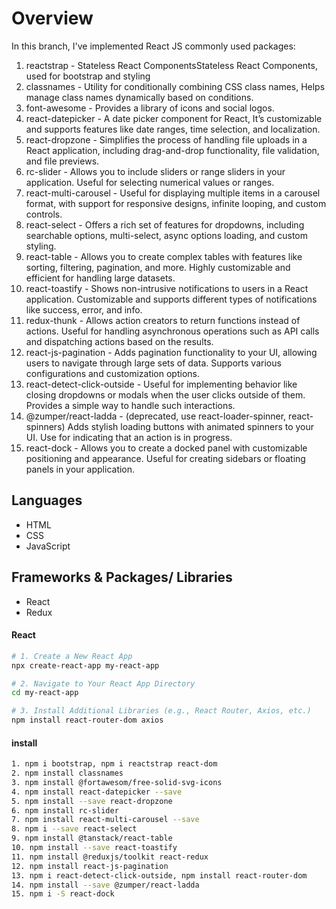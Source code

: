 # Overview

In this branch, I've implemented React JS commonly used packages:

1. reactstrap - Stateless React ComponentsStateless React Components, used for bootstrap and styling
2. classnames - Utility for conditionally combining CSS class names, Helps manage class names dynamically based on conditions.
3. font-awesome - Provides a library of icons and social logos.
4. react-datepicker - A date picker component for React, It’s customizable and supports features like date ranges, time selection, and localization.
5. react-dropzone - Simplifies the process of handling file uploads in a React application, including drag-and-drop functionality, file validation, and file previews.
6. rc-slider - Allows you to include sliders or range sliders in your application. Useful for selecting numerical values or ranges.
7. react-multi-carousel - Useful for displaying multiple items in a carousel format, with support for responsive designs, infinite looping, and custom controls.
8. react-select - Offers a rich set of features for dropdowns, including searchable options, multi-select, async options loading, and custom styling.
9. react-table - Allows you to create complex tables with features like sorting, filtering, pagination, and more. Highly customizable and efficient for handling large datasets.
10. react-toastify - Shows non-intrusive notifications to users in a React application. Customizable and supports different types of notifications like success, error, and info.
11. redux-thunk - Allows action creators to return functions instead of actions. Useful for handling asynchronous operations such as API calls and dispatching actions based on the results.
12. react-js-pagination - Adds pagination functionality to your UI, allowing users to navigate through large sets of data. Supports various configurations and customization options.
13. react-detect-click-outside - Useful for implementing behavior like closing dropdowns or modals when the user clicks outside of them. Provides a simple way to handle such interactions.
14. @zumper/react-ladda - (deprecated, use react-loader-spinner, react-spinners) Adds stylish loading buttons with animated spinners to your UI. Use for indicating that an action is in progress.
15. react-dock - Allows you to create a docked panel with customizable positioning and appearance. Useful for creating sidebars or floating panels in your application.

## Languages

- HTML
- CSS
- JavaScript

## Frameworks & Packages/ Libraries

- React
- Redux

#### React

```bash
# 1. Create a New React App
npx create-react-app my-react-app

# 2. Navigate to Your React App Directory
cd my-react-app

# 3. Install Additional Libraries (e.g., React Router, Axios, etc.)
npm install react-router-dom axios
```

#### install

```bash
1. npm i bootstrap, npm i reactstrap react-dom
2. npm install classnames
3. npm install @fortawesom/free-solid-svg-icons
4. npm install react-datepicker --save
5. npm install --save react-dropzone
6. npm install rc-slider
7. npm install react-multi-carousel --save
8. npm i --save react-select
9. npm install @tanstack/react-table
10. npm install --save react-toastify
11. npm install @reduxjs/toolkit react-redux
12. npm install react-js-pagination
13. npm i react-detect-click-outside, npm install react-router-dom
14. npm install --save @zumper/react-ladda
15. npm i -S react-dock
```
